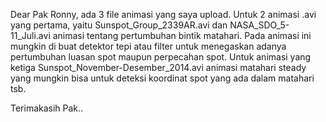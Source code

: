 Dear Pak Ronny, ada 3 file animasi yang saya upload. Untuk 2 animasi .avi yang pertama,
yaitu Sunspot_Group_2339AR.avi dan NASA_SDO_5-11_Juli.avi animasi tentang pertumbuhan bintik matahari.
Pada animasi ini mungkin di buat detektor tepi atau filter untuk menegaskan adanya pertumbuhan luasan spot maupun perpecahan spot.
Untuk animasi yang ketiga Sunspot_November-Desember_2014.avi animasi matahari steady yang mungkin bisa untuk deteksi koordinat spot 
yang ada dalam matahari tsb.

Terimakasih Pak.. 
